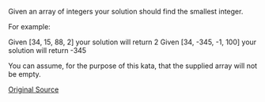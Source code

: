 Given an array of integers your solution should find the smallest integer.

For example:

Given [34, 15, 88, 2] your solution will return 2
Given [34, -345, -1, 100] your solution will return -345

You can assume, for the purpose of this kata, that the supplied array will not be empty.

[Original Source](https://www.codewars.com/kata/55a2d7ebe362935a210000b2/train/python)
